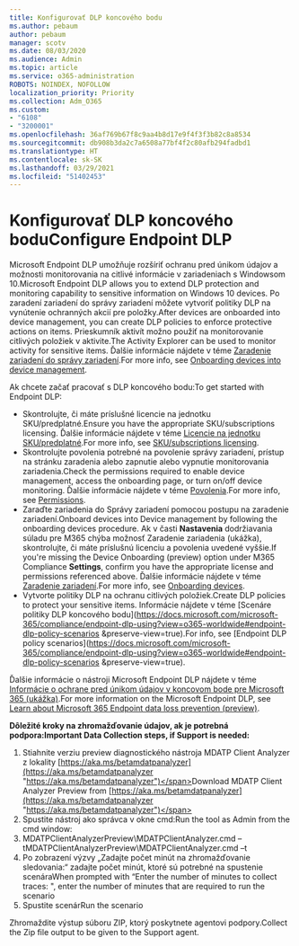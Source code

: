 ```yaml
---
title: Konfigurovať DLP koncového bodu
ms.author: pebaum
author: pebaum
manager: scotv
ms.date: 08/03/2020
ms.audience: Admin
ms.topic: article
ms.service: o365-administration
ROBOTS: NOINDEX, NOFOLLOW
localization_priority: Priority
ms.collection: Adm_O365
ms.custom:
- "6108"
- "3200001"
ms.openlocfilehash: 36af769b67f8c9aa4b8d17e9f4f3f3b82c8a8534
ms.sourcegitcommit: db908b3da2c7a6508a77bf4f2c80afb294fadbd1
ms.translationtype: HT
ms.contentlocale: sk-SK
ms.lasthandoff: 03/29/2021
ms.locfileid: "51402453"
---
```

# <a name="configure-endpoint-dlp"></a><span data-ttu-id="9ab2e-102">Konfigurovať DLP koncového bodu</span><span class="sxs-lookup"><span data-stu-id="9ab2e-102">Configure Endpoint DLP</span></span>

<span data-ttu-id="9ab2e-103">Microsoft Endpoint DLP umožňuje rozšíriť ochranu pred únikom údajov a možnosti monitorovania na citlivé informácie v zariadeniach s Windowsom 10.</span><span class="sxs-lookup"><span data-stu-id="9ab2e-103">Microsoft Endpoint DLP allows you to extend DLP protection and monitoring capability to sensitive information on Windows 10 devices.</span></span> <span data-ttu-id="9ab2e-104">Po zaradení zariadení do správy zariadení môžete vytvoriť politiky DLP na vynútenie ochranných akcií pre položky.</span><span class="sxs-lookup"><span data-stu-id="9ab2e-104">After devices are onboarded into device management, you can create DLP policies to enforce protective actions on items.</span></span> <span data-ttu-id="9ab2e-105">Prieskumník aktivít možno použiť na monitorovanie citlivých položiek v aktivite.</span><span class="sxs-lookup"><span data-stu-id="9ab2e-105">The Activity Explorer can be used to monitor activity for sensitive items.</span></span> <span data-ttu-id="9ab2e-106">Ďalšie informácie nájdete v téme [Zaradenie zariadení do správy zariadení](https://docs.microsoft.com/microsoft-365/compliance/endpoint-dlp-getting-started#onboarding-devices-into-device-management).</span><span class="sxs-lookup"><span data-stu-id="9ab2e-106">For more info, see [Onboarding devices into device management](https://docs.microsoft.com/microsoft-365/compliance/endpoint-dlp-getting-started#onboarding-devices-into-device-management).</span></span>  

<span data-ttu-id="9ab2e-107">Ak chcete začať pracovať s DLP koncového bodu:</span><span class="sxs-lookup"><span data-stu-id="9ab2e-107">To get started with Endpoint DLP:</span></span>

- <span data-ttu-id="9ab2e-108">Skontrolujte, či máte príslušné licencie na jednotku SKU/predplatné.</span><span class="sxs-lookup"><span data-stu-id="9ab2e-108">Ensure you have the appropriate SKU/subscriptions licensing.</span></span> <span data-ttu-id="9ab2e-109">Ďalšie informácie nájdete v téme [Licencie na jednotku SKU/predplatné](https://docs.microsoft.com/microsoft-365/compliance/endpoint-dlp-getting-started#skusubscriptions-licensing).</span><span class="sxs-lookup"><span data-stu-id="9ab2e-109">For more info, see [SKU/subscriptions licensing](https://docs.microsoft.com/microsoft-365/compliance/endpoint-dlp-getting-started#skusubscriptions-licensing).</span></span>
- <span data-ttu-id="9ab2e-110">Skontrolujte povolenia potrebné na povolenie správy zariadení, prístup na stránku zaradenia alebo zapnutie alebo vypnutie monitorovania zariadenia.</span><span class="sxs-lookup"><span data-stu-id="9ab2e-110">Check the permissions required to enable device management, access the onboarding page, or turn on/off device monitoring.</span></span> <span data-ttu-id="9ab2e-111">Ďalšie informácie nájdete v téme [Povolenia](https://docs.microsoft.com/microsoft-365/compliance/endpoint-dlp-getting-started#permissions).</span><span class="sxs-lookup"><span data-stu-id="9ab2e-111">For more info, see [Permissions](https://docs.microsoft.com/microsoft-365/compliance/endpoint-dlp-getting-started#permissions).</span></span>
- <span data-ttu-id="9ab2e-112">Zaraďte zariadenia do Správy zariadení pomocou postupu na zaradenie zariadení.</span><span class="sxs-lookup"><span data-stu-id="9ab2e-112">Onboard devices into Device management by following the onboarding devices procedure.</span></span> <span data-ttu-id="9ab2e-113">Ak v časti **Nastavenia** dodržiavania súladu pre M365 chýba možnosť Zaradenie zariadenia (ukážka), skontrolujte, či máte príslušnú licenciu a povolenia uvedené vyššie.</span><span class="sxs-lookup"><span data-stu-id="9ab2e-113">If you're missing the Device Onboarding (preview) option under M365 Compliance  **Settings**, confirm you have the appropriate license and permissions referenced above.</span></span> <span data-ttu-id="9ab2e-114">Ďalšie informácie nájdete v téme [Zaradenie zariadení](https://docs.microsoft.com/microsoft-365/compliance/endpoint-dlp-getting-started#onboarding-devices).</span><span class="sxs-lookup"><span data-stu-id="9ab2e-114">For more info, see [Onboarding devices](https://docs.microsoft.com/microsoft-365/compliance/endpoint-dlp-getting-started#onboarding-devices).</span></span> 
- <span data-ttu-id="9ab2e-115">Vytvorte politiky DLP na ochranu citlivých položiek.</span><span class="sxs-lookup"><span data-stu-id="9ab2e-115">Create DLP policies to protect your sensitive items.</span></span> <span data-ttu-id="9ab2e-116">Informácie nájdete v téme [Scenáre politiky DLP koncového bodu](https://docs.microsoft.com/microsoft-365/compliance/endpoint-dlp-using?view=o365-worldwide#endpoint-dlp-policy-scenarios &preserve-view=true).</span><span class="sxs-lookup"><span data-stu-id="9ab2e-116">For info, see [Endpoint DLP policy scenarios](https://docs.microsoft.com/microsoft-365/compliance/endpoint-dlp-using?view=o365-worldwide#endpoint-dlp-policy-scenarios &preserve-view=true).</span></span>

<span data-ttu-id="9ab2e-117">Ďalšie informácie o nástroji Microsoft Endpoint DLP nájdete v téme [Informácie o ochrane pred únikom údajov v koncovom bode pre Microsoft 365 (ukážka)](https://docs.microsoft.com/microsoft-365/compliance/endpoint-dlp-learn-about).</span><span class="sxs-lookup"><span data-stu-id="9ab2e-117">For more information on the Microsoft Endpoint DLP, see [Learn about Microsoft 365 Endpoint data loss prevention (preview)](https://docs.microsoft.com/microsoft-365/compliance/endpoint-dlp-learn-about).</span></span>

<span data-ttu-id="9ab2e-118">**Dôležité kroky na zhromažďovanie údajov, ak je potrebná podpora:**</span><span class="sxs-lookup"><span data-stu-id="9ab2e-118">**Important Data Collection steps, if Support is needed:**</span></span>

1. <span data-ttu-id="9ab2e-119">Stiahnite verziu preview diagnostického nástroja MDATP Client Analyzer z lokality [https://aka.ms/betamdatpanalyzer](https://aka.ms/betamdatpanalyzer "https://aka.ms/betamdatpanalyzer")</span><span class="sxs-lookup"><span data-stu-id="9ab2e-119">Download MDATP Client Analyzer Preview from [https://aka.ms/betamdatpanalyzer](https://aka.ms/betamdatpanalyzer "https://aka.ms/betamdatpanalyzer")</span></span>
2. <span data-ttu-id="9ab2e-120">Spustite nástroj ako správca v okne cmd:</span><span class="sxs-lookup"><span data-stu-id="9ab2e-120">Run the tool as Admin from the cmd window:</span></span>
3. <span data-ttu-id="9ab2e-121">MDATPClientAnalyzerPreview\MDATPClientAnalyzer.cmd –t</span><span class="sxs-lookup"><span data-stu-id="9ab2e-121">MDATPClientAnalyzerPreview\MDATPClientAnalyzer.cmd –t</span></span>
4. <span data-ttu-id="9ab2e-122">Po zobrazení výzvy „Zadajte počet minút na zhromažďovanie sledovania:“ zadajte počet minút, ktoré sú potrebné na spustenie scenára</span><span class="sxs-lookup"><span data-stu-id="9ab2e-122">When prompted with “Enter the number of minutes to collect traces: ", enter the number of minutes that are required to run the scenario</span></span>
5. <span data-ttu-id="9ab2e-123">Spustite scenár</span><span class="sxs-lookup"><span data-stu-id="9ab2e-123">Run the scenario</span></span>

<span data-ttu-id="9ab2e-124">Zhromaždite výstup súboru ZIP, ktorý poskytnete agentovi podpory.</span><span class="sxs-lookup"><span data-stu-id="9ab2e-124">Collect the Zip file output to be given to the Support agent.</span></span>
